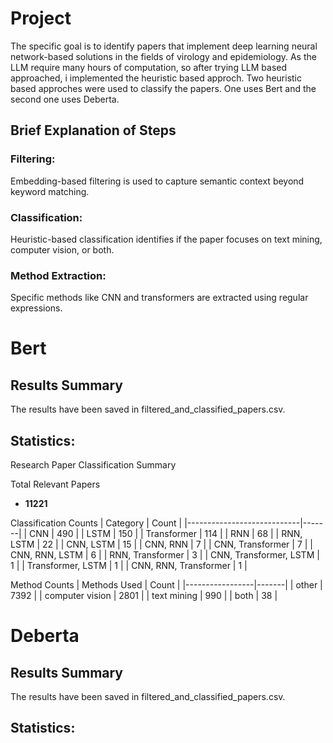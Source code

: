 # Project
The specific goal is to identify papers that implement deep learning neural network-based solutions in the fields of virology and epidemiology.
As the LLM require many hours of computation, so after trying LLM based approached, i implemented the heuristic based approch. Two heuristic based approches were used to classify the papers. One uses Bert and the second one uses Deberta.

## Brief Explanation of Steps 
### Filtering: 
Embedding-based filtering is used to capture semantic context beyond keyword matching.
### Classification: 
Heuristic-based classification identifies if the paper focuses on text mining, computer vision, or both.
### Method Extraction: 
Specific methods like CNN and transformers are extracted using regular expressions.

# Bert
## Results Summary
The results have been saved in filtered_and_classified_papers.csv.
## Statistics:
 Research Paper Classification Summary

 Total Relevant Papers
- **11221**

 Classification Counts
| Category                   | Count |
|----------------------------|-------|
| CNN                        | 490   |
| LSTM                       | 150   |
| Transformer                | 114   |
| RNN                        | 68    |
| RNN, LSTM                  | 22    |
| CNN, LSTM                  | 15    |
| CNN, RNN                   | 7     |
| CNN, Transformer           | 7     |
| CNN, RNN, LSTM             | 6     |
| RNN, Transformer           | 3     |
| CNN, Transformer, LSTM     | 1     |
| Transformer, LSTM          | 1     |
| CNN, RNN, Transformer      | 1     |

 Method Counts
| Methods Used    | Count |
|-----------------|-------|
| other           | 7392  |
| computer vision | 2801  |
| text mining     | 990   |
| both            | 38    |








# Deberta
## Results Summary
The results have been saved in filtered_and_classified_papers.csv.
## Statistics:






